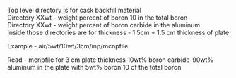 Top level directory is for cask backfill material  
Directory XXwt - weight percent of boron 10 in the total boron  
Directory XXwt - weight percent of boron carbide in the aluminum    
Inside those directories are for thickness - 1.5cm = 1.5 cm thickness of plate  

Example - air/5wt/10wt/3cm/inp/mcnpfile  

Read - mcnpfile for 3 cm plate thickness 10wt% boron carbide-90wt% aluminum in the plate with 5wt% boron 10 of the total boron
